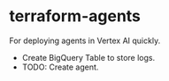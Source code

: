 # terraform-agents

For deploying agents in Vertex AI quickly. 

- Create BigQuery Table to store logs.
- TODO: Create agent.
